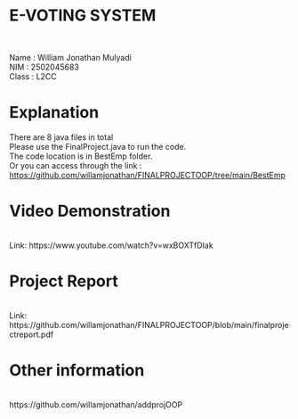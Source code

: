 <h1> E-VOTING SYSTEM</h1><br>

Name : William Jonathan Mulyadi<br>
NIM : 2502045683<br>
Class : L2CC<br>

<h1>Explanation<br></h1>

There are 8 java files in total<br>
Please use the FinalProject.java to run the code.<br>
The code location is in BestEmp folder.<br>
Or you can access through the link : https://github.com/willamjonathan/FINALPROJECTOOP/tree/main/BestEmp<br>

<h1>Video Demonstration</h1><br>
Link: https://www.youtube.com/watch?v=wxBOXTfDIak<br>

<h1>Project Report</h1><br>
Link: https://github.com/willamjonathan/FINALPROJECTOOP/blob/main/finalprojectreport.pdf<br>
<h1>Other information</h1><br>
https://github.com/willamjonathan/addprojOOP
